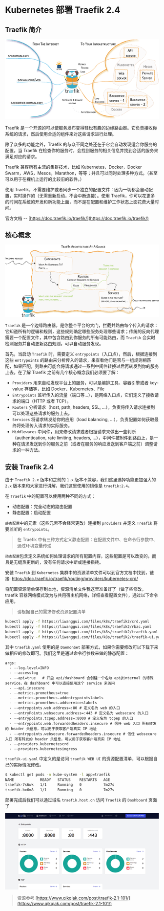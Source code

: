 # Kubernetes 部署 Traefik 2.4


## Traefik 简介

![traefik-architecture](/images/traefik-architecture.png)

Traefik 是一个开源的可以使服务发布变得轻松有趣的边缘路由器。它负责接收你系统的请求，然后使用合适的组件来对这些请求进行处理。

除了众多的功能之外，Traefik 的与众不同之处还在于它会自动发现适合你服务的配置。当 Traefik 在检查你的服务时，会找到服务的相关信息并找到合适的服务来满足对应的请求。

Traefik 兼容所有主流的集群技术，比如 Kubernetes，Docker，Docker Swarm，AWS，Mesos，Marathon，等等；并且可以同时处理多种方式。（甚至可以用于在裸机上运行的比较旧的软件。）

使用 Traefik，不需要维护或者同步一个独立的配置文件：因为一切都会自动配置，实时操作的（无需重新启动，不会中断连接）。使用 Traefik，你可以花更多的时间在系统的开发和新功能上面，而不是在配置和维护工作状态上面花费大量时间。

官方文档 -- [https://doc.traefik.io/traefik/](https://doc.traefik.io/traefik/)

## 核心概念

![architecture-overview](/images/architecture-overview.png)

`Traefik` 是一个边缘路由器，是你整个平台的大门，拦截并路由每个传入的请求：它知道所有的逻辑和规则，这些规则确定哪些服务处理哪些请求；传统的反向代理需要一个配置文件，其中包含路由到你服务的所有可能路由，而 `Traefik` 会实时检测服务并自动更新路由规则，可以自动服务发现。

首先，当启动 `Traefik` 时，需要定义 `entrypoints`（入口点），然后，根据连接到这些 `entrypoints` 的路由来分析传入的请求，来查看他们是否与一组规则相匹配，如果匹配，则路由可能会将请求通过一系列中间件转换过后再转发到你的服务上去。在了解 Traefik 之前有几个核心概念我们必须要了解：

- `Providers` 用来自动发现平台上的服务，可以是编排工具、容器引擎或者 key-value 存储等，比如 Docker、Kubernetes、File
- `Entrypoints` 监听传入的流量（端口等…），是网络入口点，它们定义了接收请求的端口（HTTP 或者 TCP）。
- `Routers` 分析请求（host, path, headers, SSL, …），负责将传入请求连接到可以处理这些请求的服务上去。
- `Services` 将请求转发给你的应用（load balancing, …），负责配置如何获取最终将处理传入请求的实际服务。
- `Middlewares` 中间件，用来修改请求或者根据请求来做出一些判断（authentication, rate limiting, headers, …），中间件被附件到路由上，是一种在请求发送到你的服务之前（或者在服务的响应发送到客户端之前）调整请求的一种方法。

## 安装 Traefik 2.4

由于 `Traefik 2.x` 版本和之前的 `1.x` 版本不兼容，我们这里选择功能更加强大的 `2.x` 版本来和大家进行讲解，我们这里使用的镜像是 `traefik:2.4`。

在 `Traefik` 中的配置可以使用两种不同的方式：

- 动态配置：完全动态的路由配置
- 静态配置：启动配置

`静态配置`中的元素（这些元素不会经常更改）连接到 `providers` 并定义 `Treafik` 将要监听的 `entrypoints`。

> 在 Traefik 中有三种方式定义静态配置：在配置文件中、在命令行参数中、通过环境变量传递

`动态配置`包含定义系统如何处理请求的所有配置内容，这些配置是可以改变的，而且是无缝热更新的，没有任何请求中断或连接损耗。

安装 `Traefik` 到 `Kubernetes` 集群中的资源清单文件可以到官方文档中找到，链接: https://doc.traefik.io/traefik/routing/providers/kubernetes-crd/

将配置资源清单保存到本地，资源清单文件我这里准备好了（做了些修改，traefik 容器网络模式改为与共用宿主机网络，详细查看配置文件），通过以下命令应用。

> 请根据自己的需求修改资源配置清单

```bash
kubectl apply -f https://liwanggui.com/files/k8s/traefik2/crd.yaml  
kubectl apply -f https://liwanggui.com/files/k8s/traefik2/rbac.yaml
kubectl apply -f https://liwanggui.com/files/k8s/traefik2/traefik.yaml
kubectl apply -f https://liwanggui.com/files/k8s/traefik2/traefik-ui.yaml
```

其中 `traefik.yaml` 使用的是 `DaemonSet` 部署方式，如果你需要修改可以下载下来做相应的修改即可。我们这里是通过命令行参数来做的静态配置：

```
args:
  - --log.level=INFO
  - --accesslog
  - --api=true   # 开启 api/dashboard 会创建一个名为 api@internal 的特殊 service，在 dashboard 中可以直接使用这个 service 来访问
  - --api.insecure
  - --metrics.prometheus=true
  - --metrics.prometheus.addentrypointslabels
  - --metrics.prometheus.addserviceslabels
  - --entrypoints.web.address=:80 # 定义名为 web 的入口
  - --entryPoints.websecure.address=:443 # 定义名为 websecure 的入口
  - --entrypoints.tcpep.address=:8000 # 定义名为 tcpep 的入口
  - --entrypoints.web.forwardedheaders.insecure # 信任 web 入口 所有转发的 header 头信息，可以用于获取客户端真实 IP 地址
  - --entrypoints.websecure.forwardedheaders.insecure # 信任 websecure 入口 所有转发的 header 头信息，可以用于获取客户端真实 IP 地址
  - --providers.kubernetescrd
  - --providers.kubernetesingress
```

`traefik-ui.yaml` 中定义的是访问 `traefik WEB UI` 的资源配置清单，可以根据自己的实际情况修改。

```bash
$ kubectl get pods -n kube-system -l app=traefik
NAME            READY   STATUS    RESTARTS   AGE
traefik-7s6wk   1/1     Running   0          7m27s
traefik-bx6m8   1/1     Running   0          7m27s
```

部署完成后我们可以通过域名 `traefik.host.cn` 访问 `Traefik` 的 `Dashboard` 页面了

![traefik-dashboard](/images/traefik-dashboard.png)

> 资源参考 [https://www.qikqiak.com/post/traefik-2.1-101/](https://www.qikqiak.com/post/traefik-2.1-101/)
